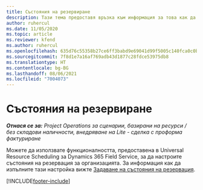 ```yaml
---
title: Състояния на резервиране
description: Тази тема предоставя връзка към информация за това как да настроите състояния на резервация за Project Operations.
author: ruhercul
ms.date: 11/05/2020
ms.topic: article
ms.reviewer: kfend
ms.author: ruhercul
ms.openlocfilehash: 635d76c55358b27ce6ff3babd9e69041d99f5005c140fca0c0bc28d7210ad168
ms.sourcegitcommit: 7f8d1e7a16af769adb43d1877c28fdce53975db8
ms.translationtype: HT
ms.contentlocale: bg-BG
ms.lasthandoff: 08/06/2021
ms.locfileid: "7004073"
---
```

# <a name="booking-statuses"></a>Състояния на резервиране

_**Отнася се за:** Project Operations за сценарии, базирани на ресурси / без складови наличности, внедряване на Lite - сделка с проформа фактуриране_

Можете да използвате функционалността, предоставена в Universal Resource Scheduling за Dynamics 365 Field Service, за да настроите състояния на резервация за организацията. За информация как да изпълните тази настройка вижте [Задаване на състояния на резервация](/dynamics365/field-service/set-up-booking-statuses).


[!INCLUDE[footer-include](../includes/footer-banner.md)]